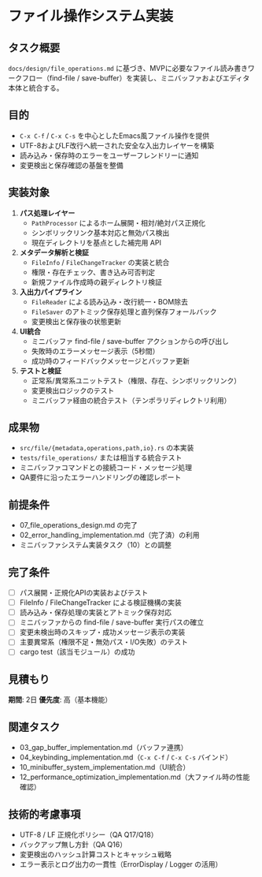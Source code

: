 # ファイル操作システム実装

## タスク概要
`docs/design/file_operations.md` に基づき、MVPに必要なファイル読み書きワークフロー（find-file / save-buffer）を実装し、ミニバッファおよびエディタ本体と統合する。

## 目的
- `C-x C-f` / `C-x C-s` を中心としたEmacs風ファイル操作を提供
- UTF-8およびLF改行へ統一された安全な入出力レイヤーを構築
- 読み込み・保存時のエラーをユーザーフレンドリーに通知
- 変更検出と保存確認の基盤を整備

## 実装対象
1. **パス処理レイヤー**
   - `PathProcessor` によるホーム展開・相対/絶対パス正規化
   - シンボリックリンク基本対応と無効パス検出
   - 現在ディレクトリを基点とした補完用 API
2. **メタデータ解析と検証**
   - `FileInfo` / `FileChangeTracker` の実装と統合
   - 権限・存在チェック、書き込み可否判定
   - 新規ファイル作成時の親ディレクトリ検証
3. **入出力パイプライン**
   - `FileReader` による読み込み・改行統一・BOM除去
   - `FileSaver` のアトミック保存処理と直列保存フォールバック
   - 変更検出と保存後の状態更新
4. **UI統合**
   - ミニバッファ find-file / save-buffer アクションからの呼び出し
   - 失敗時のエラーメッセージ表示（5秒間）
   - 成功時のフィードバックメッセージとバッファ更新
5. **テストと検証**
   - 正常系/異常系ユニットテスト（権限、存在、シンボリックリンク）
   - 変更検出ロジックのテスト
   - ミニバッファ経由の統合テスト（テンポラリディレクトリ利用）

## 成果物
- `src/file/{metadata,operations,path,io}.rs` の本実装
- `tests/file_operations/` または相当する統合テスト
- ミニバッファコマンドとの接続コード・メッセージ処理
- QA要件に沿ったエラーハンドリングの確認レポート

## 前提条件
- 07_file_operations_design.md の完了
- 02_error_handling_implementation.md（完了済）の利用
- ミニバッファシステム実装タスク（10）との調整

## 完了条件
- [ ] パス展開・正規化APIの実装およびテスト
- [ ] FileInfo / FileChangeTracker による検証機構の実装
- [ ] 読み込み・保存処理の実装とアトミック保存対応
- [ ] ミニバッファからの find-file / save-buffer 実行パスの確立
- [ ] 変更未検出時のスキップ・成功メッセージ表示の実装
- [ ] 主要異常系（権限不足・無効パス・I/O失敗）のテスト
- [ ] cargo test（該当モジュール）の成功

## 見積もり
**期間**: 2日
**優先度**: 高（基本機能）

## 関連タスク
- 03_gap_buffer_implementation.md（バッファ連携）
- 04_keybinding_implementation.md（`C-x C-f` / `C-x C-s` バインド）
- 10_minibuffer_system_implementation.md（UI統合）
- 12_performance_optimization_implementation.md（大ファイル時の性能確認）

## 技術的考慮事項
- UTF-8 / LF 正規化ポリシー（QA Q17/Q18）
- バックアップ無し方針（QA Q16）
- 変更検出のハッシュ計算コストとキャッシュ戦略
- エラー表示とログ出力の一貫性（ErrorDisplay / Logger の活用）
